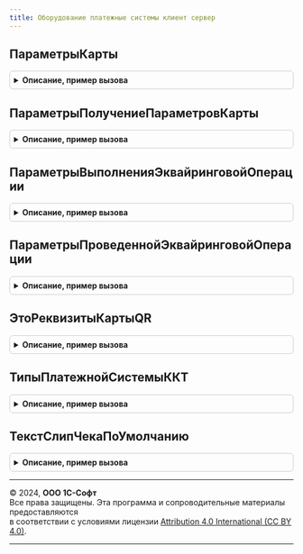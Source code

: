 ```yaml
---
title: Оборудование платежные системы клиент сервер
---
```



## ПараметрыКарты
<details style="margin: 1em 0; padding: 0.5em; border: 1px solid #ccc; border-radius: 6px;">

<summary style="font-weight: bold; cursor: pointer;">Описание, пример вызова</summary>

```bsl

// Заполняет структуру параметров карты.
//
// Возвращаемое значение:
//  Структура.
Функция ПараметрыКарты() Экспорт
```

Пример вызова
```bsl
Результат = ОборудованиеПлатежныеСистемыКлиентСервер.ПараметрыКарты() Экспорт;);
```
</details>

## ПараметрыПолучениеПараметровКарты
<details style="margin: 1em 0; padding: 0.5em; border: 1px solid #ccc; border-radius: 6px;">

<summary style="font-weight: bold; cursor: pointer;">Описание, пример вызова</summary>

```bsl

// Заполняет структуру получение параметров карты.
//
// Возвращаемое значение:
//  Структура.
//
Функция ПараметрыПолучениеПараметровКарты() Экспорт
```

Пример вызова
```bsl
Результат = ОборудованиеПлатежныеСистемыКлиентСервер.ПараметрыПолучениеПараметровКарты() Экспорт;);
```
</details>

## ПараметрыВыполненияЭквайринговойОперации
<details style="margin: 1em 0; padding: 0.5em; border: 1px solid #ccc; border-radius: 6px;">

<summary style="font-weight: bold; cursor: pointer;">Описание, пример вызова</summary>

```bsl

// Заполняет структуру параметров выполнения эквайринговой операции.
//
// Возвращаемое значение:
//  Структура.
//
Функция ПараметрыВыполненияЭквайринговойОперации() Экспорт
```

Пример вызова
```bsl
Результат = ОборудованиеПлатежныеСистемыКлиентСервер.ПараметрыВыполненияЭквайринговойОперации() Экспорт;);
```
</details>

## ПараметрыПроведеннойЭквайринговойОперации
<details style="margin: 1em 0; padding: 0.5em; border: 1px solid #ccc; border-radius: 6px;">

<summary style="font-weight: bold; cursor: pointer;">Описание, пример вызова</summary>

```bsl

// Заполняет структуру параметров проведенной эквайринговой операции.
//
// Возвращаемое значение:
//  Структура.
//
Функция ПараметрыПроведеннойЭквайринговойОперации() Экспорт
```

Пример вызова
```bsl
Результат = ОборудованиеПлатежныеСистемыКлиентСервер.ПараметрыПроведеннойЭквайринговойОперации() Экспорт;);
```
</details>

## ЭтоРеквизитыКартыQR
<details style="margin: 1em 0; padding: 0.5em; border: 1px solid #ccc; border-radius: 6px;">

<summary style="font-weight: bold; cursor: pointer;">Описание, пример вызова</summary>

```bsl

// Проверяет, что QR-код в формате Base64-строки является Consumer-Presented QR
//
// Параметры:
//  QRКод - Строка
//
// Возвращаемое значение:
//  Булево
Функция ЭтоРеквизитыКартыQR(Знач QRКод) Экспорт
```

Пример вызова
```bsl
Результат = ОборудованиеПлатежныеСистемыКлиентСервер.ЭтоРеквизитыКартыQR(QRКод) 
```
</details>

## ТипыПлатежнойСистемыККТ
<details style="margin: 1em 0; padding: 0.5em; border: 1px solid #ccc; border-radius: 6px;">

<summary style="font-weight: bold; cursor: pointer;">Описание, пример вызова</summary>

```bsl

Функция ТипыПлатежнойСистемыККТ() Экспорт
```

Пример вызова
```bsl
Результат = ОборудованиеПлатежныеСистемыКлиентСервер.ТипыПлатежнойСистемыККТ() 
```
</details>

## ТекстСлипЧекаПоУмолчанию
<details style="margin: 1em 0; padding: 0.5em; border: 1px solid #ccc; border-radius: 6px;">

<summary style="font-weight: bold; cursor: pointer;">Описание, пример вызова</summary>

```bsl

// Возвращает текст слип-чека по умолчанию
//
// Параметры:
//  ПараметрыСлипЧека - Структура - Параметры слип чека:
//    * КодАвторизации - Строка
//    * НомерКарты - Строка
//    * НомерЧекаЭТ - Строка
//    * СсылочныйНомер - Строка
//    * СуммаОперации - Число
//    * ТекстСлипЧека - Строка
//  КороткийСлипЧек - Булево - сформировать текст короткого слип-чека
//
// Возвращаемое значение:
//  Строка - Текст слип чека
//
Функция ТекстСлипЧекаПоУмолчанию(ПараметрыСлипЧека, КороткийСлипЧек = Истина) Экспорт
```

Пример вызова
```bsl
Результат = ОборудованиеПлатежныеСистемыКлиентСервер.ТекстСлипЧекаПоУмолчанию(ПараметрыСлипЧека, КороткийСлипЧек);
```
</details>

---

© 2024, **ООО 1С-Софт**  
Все права защищены. Эта программа и сопроводительные материалы предоставляются  
в соответствии с условиями лицензии [Attribution 4.0 International (CC BY 4.0)](https://creativecommons.org/licenses/by/4.0/legalcode).

---
